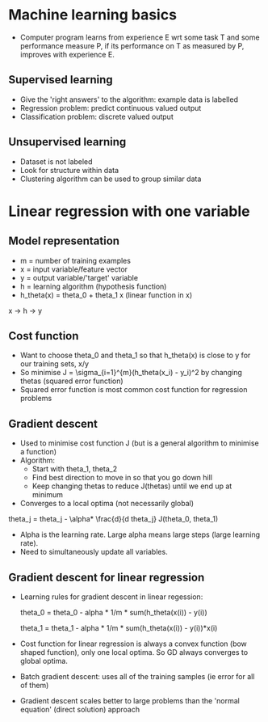 # Machine learning basics

- Computer program learns from experience E wrt some task T and some performance measure P, if its performance on T as measured by P, improves with experience E.

## Supervised learning

- Give the 'right answers' to the algorithm: example data is labelled
- Regression problem: predict continuous valued output
- Classification problem: discrete valued output

## Unsupervised learning

- Dataset is not labeled
- Look for structure within data
- Clustering algorithm can be used to group similar data

# Linear regression with one variable

## Model representation

- m = number of training examples
- x = input variable/feature vector
- y = output variable/'target' variable
- h = learning algorithm (hypothesis function)
- h_theta(x) = theta_0 + theta_1 x (linear function in x)

x -> h -> y

## Cost function

- Want to choose theta_0 and theta_1 so that h_theta(x) is close to y for our training sets, x/y
- So minimise J = \sigma_{i=1}^{m}(h_theta(x_i) - y_i)^2 by changing thetas (squared error function)
- Squared error function is most common cost function for regression problems

## Gradient descent

- Used to minimise cost function J (but is a general algorithm to minimise a function)
- Algorithm:
  - Start with theta_1, theta_2
  - Find best direction to move in so that you go down hill
  - Keep changing thetas to reduce J(thetas) until we end up at minimum
- Converges to a local optima (not necessarily global)

theta_j = theta_j - \alpha* \frac{d}{d theta_j} J(theta_0, theta_1)

- Alpha is the learning rate. Large alpha means large steps (large learning rate).
- Need to simultaneously update all variables.

## Gradient descent for linear regression

- Learning rules for gradient descent in linear regession: 

   theta_0 = theta_0 - alpha * 1/m * sum(h_theta(x(i)) - y(i))

   theta_1 = theta_1 - alpha * 1/m * sum(h_theta(x(i)) - y(i))*x(i)

- Cost function for linear regression is always a convex function (bow shaped function), only one local optima. So GD always converges to global optima.
- Batch gradient descent: uses all of the training samples (ie error for all of them)
- Gradient descent scales better to large problems than the 'normal equation' (direct solution) approach







